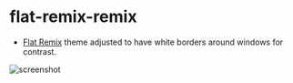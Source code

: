 # flat-remix-remix

* [Flat Remix](https://github.com/daniruiz/flat-remix-gtk) theme adjusted to have white borders around windows for contrast.

![screenshot](https://github.com/jedomed/flat-remix-remix/blob/main/theme.png)
